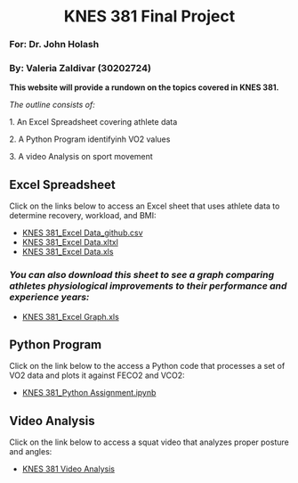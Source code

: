 # <center>KNES 381 Final Project</center>
### For: Dr. John Holash 
### By: Valeria Zaldivar (30202724)

**This website will provide a rundown on the topics covered in KNES 381.**

*The outline consists of:*
<p>1. An Excel Spreadsheet covering athlete data</p>
<p>2. A Python Program identifyinh VO2 values</p> 
<p>3. A video Analysis on sport movement</p>
 

## **Excel Spreadsheet**
<p>Click on the links below to access an Excel sheet that uses athlete data to determine recovery, workload, and BMI:</p>

- [KNES 381_Excel Data_github.csv](https://github.com/user-attachments/files/19679017/Excel.data_final.project_github.csv)
- [KNES 381_Excel Data.xltxl](https://github.com/valeria-zaldivar/Knes381/blob/771bf3447eaa43f3e5896032929fb5963431ce4a/images/Excel%20data_final%20project%20(1).xltx)
- [KNES 381_Excel Data.xls](https://github.com/valeria-zaldivar/Knes381/blob/6ca23d051b8fa11c9ce46a8e81f3c83c57496de9/ExcelAthleteData_Final%20Project_github%20(1).xls)
 ### *You can also download this sheet to see a graph comparing athletes physiological improvements to their performance and experience years:* 
- [KNES 381_Excel Graph.xls](https://github.com/valeria-zaldivar/Knes381/blob/91a3d47460d3c12f9df26af1fbf71bacc979eb22/ExcelGraphics_Final%20Project_github.xls)

## **Python Program**
<p>Click on the link below to the access a Python code that processes a set of VO2 data and plots it against FECO2 and VCO2:</p>
 
- [KNES 381_Python Assignment.ipynb](https://github.com/valeria-zaldivar/Knes381/blob/b3714e8d70bb99c537d17a93164c497e7c42fa1f/KNES%20381_Python%20Assignment.ipynb#L1)

## **Video Analysis** 
<p>Click on the link below to access a squat video that analyzes proper posture and angles:</p>

- [KNES 381 Video Analysis](https://github.com/valeria-zaldivar/Knes381/blob/003208932714e94b7184b5864ca815eef116efca/Video%20Analysis.mov)



